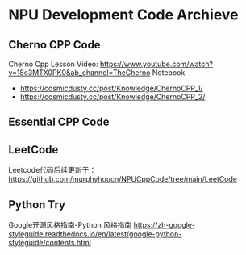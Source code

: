 # NPU Development Code Archieve

## Cherno CPP Code

Cherno Cpp Lesson Video: https://www.youtube.com/watch?v=18c3MTX0PK0&ab_channel=TheCherno
Notebook
- https://cosmicdusty.cc/post/Knowledge/ChernoCPP_1/
- https://cosmicdusty.cc/post/Knowledge/ChernoCPP_2/

## Essential CPP Code

## LeetCode

Leetcode代码后续更新于：https://github.com/murphyhoucn/NPUCppCode/tree/main/LeetCode

## Python Try

Google开源风格指南-Python 风格指南
https://zh-google-styleguide.readthedocs.io/en/latest/google-python-styleguide/contents.html